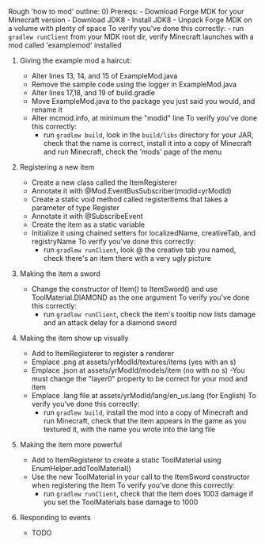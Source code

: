 Rough 'how to mod' outline:
0) Prereqs:
	- Download Forge MDK for your Minecraft version
	- Download JDK8
	- Install JDK8
	- Unpack Forge MDK on a volume with plenty of space
	To verify you've done this correctly:
		- run `gradlew runClient` from your MDK root dir, verify Minecraft launches with a mod called 'examplemod' installed

1) Giving the example mod a haircut:
	- Alter lines 13, 14, and 15 of ExampleMod.java
	- Remove the sample code using the logger in ExampleMod.java
	- Alter lines 17,18, and 19 of build.gradle
	- Move ExampleMod.java to the package you just said you would, and rename it
	- Alter mcmod.info, at minimum the "modid" line
	To verify you've done this correctly:
		- run `gradlew build`, look in the `build/libs` directory for your JAR, check that the name is correct, install it into a copy of Minecraft and run Minecraft, check the 'mods' page of the menu

2) Registering a new item
	- Create a new class called the ItemRegisterer
	- Annotate it with @Mod.EventBusSubscriber(modid=yrModId)
	- Create a static void method called registerItems that takes a parameter of type Register<Item>
	- Annotate it with @SubscribeEvent
	- Create the item as a static variable
	- Initialize it using chained setters for localizedName, creativeTab, and registryName
	To verify you've done this correctly:
		- run `gradlew runClient`, look @ the creative tab you named, check there's an item there with a very ugly picture

3) Making the item a sword
	- Change the constructor of Item() to ItemSword() and use ToolMaterial.DIAMOND as the one argument
	To verify you've done this correctly:
		- run `gradlew runClient`, check the item's tooltip now lists damage and an attack delay for a diamond sword

4) Making the item show up visually
	- Add to ItemRegisterer to register a renderer
	- Emplace .png at assets/yrModId/textures/items (yes with an s)
	- Emplace .json at assets/yrModId/models/item (no with no s)
		-You must change the "layer0" property to be correct for your mod and item
	- Emplace .lang file at assets/yrModId/lang/en_us.lang (for English)
	To verify you've done this correctly:
		- run `gradlew build`, install the mod into a copy of Minecraft and run Minecraft, check that the item appears in the game as you textured it, with the name you wrote into the lang file

5) Making the item more powerful 
   - Add to ItemRegisterer to create a static ToolMaterial using EnumHelper.addToolMaterial()
   - Use the new ToolMaterial in your call to the ItemSword constructor when registering the Item
	 To verify you've done this correctly:
	   - run `gradlew runClient`, check that the item does 1003 damage if you set the ToolMaterials base damage to 1000
	
6) Responding to events
	- TODO